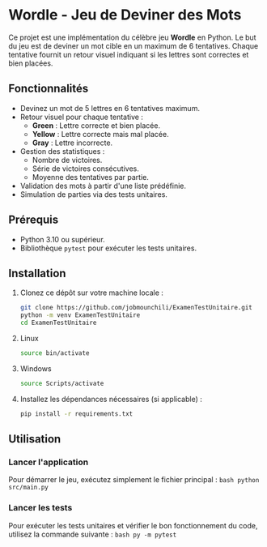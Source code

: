# Wordle - Jeu de Deviner des Mots

Ce projet est une implémentation du célèbre jeu **Wordle** en Python. Le but du jeu est de deviner un mot cible en un maximum de 6 tentatives. Chaque tentative fournit un retour visuel indiquant si les lettres sont correctes et bien placées.

## Fonctionnalités

- Devinez un mot de 5 lettres en 6 tentatives maximum.
- Retour visuel pour chaque tentative :
  - **Green** : Lettre correcte et bien placée.
  - **Yellow** : Lettre correcte mais mal placée.
  - **Gray** : Lettre incorrecte.
- Gestion des statistiques :
  - Nombre de victoires.
  - Série de victoires consécutives.
  - Moyenne des tentatives par partie.
- Validation des mots à partir d'une liste prédéfinie.
- Simulation de parties via des tests unitaires.

## Prérequis

- Python 3.10 ou supérieur.
- Bibliothèque `pytest` pour exécuter les tests unitaires.

## Installation

1. Clonez ce dépôt sur votre machine locale :
   ```bash
   git clone https://github.com/jobmounchili/ExamenTestUnitaire.git
   python -m venv ExamenTestUnitaire
   cd ExamenTestUnitaire
   ```
2. Linux 
    ```bash
    source bin/activate
    ```
3. Windows
    ```bash
    source Scripts/activate
    ```

4. Installez les dépendances nécessaires (si applicable) :
    ```bash
    pip install -r requirements.txt
    ```

## Utilisation

### Lancer l'application

Pour démarrer le jeu, exécutez simplement le fichier principal :
    ```bash
    python src/main.py
    ```

### Lancer les tests

Pour exécuter les tests unitaires et vérifier le bon fonctionnement du code, utilisez la commande suivante :
    ```bash
    py -m pytest
    ```